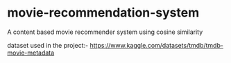 # movie-recommendation-system

A content based movie recommender system using cosine similarity

dataset used in the project:- https://www.kaggle.com/datasets/tmdb/tmdb-movie-metadata
